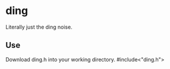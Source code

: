 # ding
Literally just the ding noise.

## Use
Download ding.h into your working directory. #include<"ding.h">
